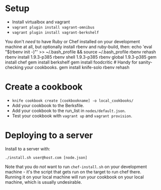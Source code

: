 Setup
=====

* Install virtualbox and vagrant
* `vagrant plugin install vagrant-omnibus`
* `vagrant plugin install vagrant-berkshelf`

You don't *need* to have Ruby or Chef installed on your development machine at all, but optionally install rbenv and ruby-build, then:
    echo 'eval "$(rbenv init -)"' >> ~/.bash_profile && source ~/.bash_profile
    rbenv rehash
    rbenv install 1.9.3-p385
    rbenv shell   1.9.3-p385
    rbenv global  1.9.3-p385
    gem install chef
    gem install berkshelf
    gem install foodcritic # Handy for sanity-checking your cookbooks.
    gem install knife-solo
    rbenv rehash

Create a cookbook
=================

* `knife cookbook create [cookbookname] -o local_cookbooks/`
* Add your cookbook to the Berksfile.
* Add your cookbook to the run_list in `nodes/default.json`.
* Test your cookbook with `vagrant up` and `vagrant provision`.

Deploying to a server
=====================

Install to a server with:

    ./install.sh user@host.com [node.json]

Note that you do *not* want to run `chef-install.sh` on your development machine - it's the script that gets run on the target to run chef there.  Running it on your local machine will run your cookbook on your local machine, which is usually undesirable.

